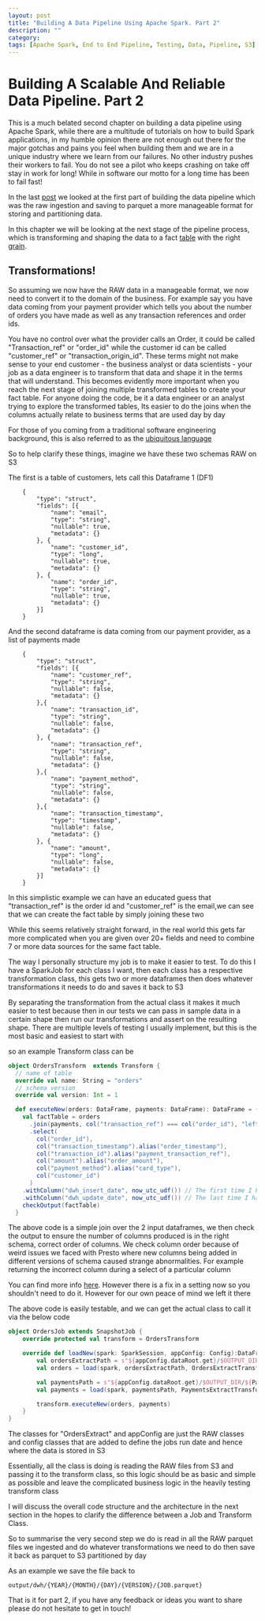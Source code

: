 ```yaml
---
layout: post
title: "Building A Data Pipeline Using Apache Spark. Part 2"
description: ""
category:
tags: [Apache Spark, End to End Pipeline, Testing, Data, Pipeline, S3]
---
```


# Building A Scalable And Reliable Data Pipeline. Part 2

This is a much belated second chapter on building a data pipeline using Apache Spark, while there are a multitude of tutorials on how to build Spark applications, in my humble opinion there are not enough out there for the major gotchas and pains you feel when building them and we are in a unique industry where we learn from our failures. No other industry pushes their workers to fail. You do not see a pilot who keeps crashing on take off stay in work for long! While in software our motto for a long time has been to fail fast!

In the last [post](https://samelamin.github.io/2017/04/27/Building-A-Datapipeline-part1/) we looked at the first part of building the data pipeline which was the raw ingestion and saving to parquet a more manageable format for storing and partitioning data.


In this chapter we will be looking at the next stage of the pipeline process, which is transforming and shaping the data to a fact [table](https://en.wikipedia.org/wiki/Fact_table) with the right [grain](https://www.ibm.com/support/knowledgecenter/en/SS9UM9_8.5.0/com.ibm.datatools.dimensional.ui.doc/topics/c_dm_design_cycle_2_idgrain.html).


## Transformations!
So assuming we now have the RAW data in a manageable format, we now need to convert it to the domain of the business. For example say you have data coming from your payment provider which tells you about the number of orders you have made as well as any transaction references and order ids.

You have no control over what the provider calls an Order, it could be called "Transaction_ref" or "order_id" while the customer id can be called "customer_ref" or "transaction_origin_id". These terms might not make sense to your end customer - the business analyst or data scientists - your job as a data engineer is to transform that data and shape it in the terms that will understand. This becomes evidently more important when you reach the next stage of joining multiple transformed tables to create your fact table. For anyone doing the code, be it a data engineer or an analyst trying to explore the transformed tables, Its easier to do the joins when the columns actually relate to business terms that are used day by day

For those of you coming from a traditional software engineering background, this is also referred to as the [ubiquitous language](https://martinfowler.com/bliki/UbiquitousLanguage.html)



So to help clarify these things, imagine we have these two schemas RAW on S3


The first is a table of customers, lets call this Dataframe 1 (DF1)


```
	{
		"type": "struct",
		"fields": [{
			"name": "email",
			"type": "string",
			"nullable": true,
			"metadata": {}
		}, {
			"name": "customer_id",
			"type": "long",
			"nullable": true,
			"metadata": {}
		}, {
			"name": "order_id",
			"type": "string",
			"nullable": true,
			"metadata": {}
		}]
	}
 ```

 And the second dataframe is data coming from our payment provider, as a list of payments made



```
	{
		"type": "struct",
		"fields": [{
			"name": "customer_ref",
			"type": "string",
			"nullable": false,
			"metadata": {}
		},{
			"name": "transaction_id",
			"type": "string",
			"nullable": false,
			"metadata": {}
		}, {
			"name": "transaction_ref",
			"type": "string",
			"nullable": false,
			"metadata": {}
		},{
			"name": "payment_method",
			"type": "string",
			"nullable": false,
			"metadata": {}
		},{
			"name": "transaction_timestamp",
			"type": "timestamp",
			"nullable": false,
			"metadata": {}
		}, {
			"name": "amount",
			"type": "long",
			"nullable": false,
			"metadata": {}
		}]
	}
 ```



In this simplistic example we can have an educated guess that "transaction_ref" is the order id and "customer_ref" is the email,we can see that we can create the fact table by simply joining these two

While this seems relatively straight forward, in the real world this gets far more complicated when you are given over 20+ fields and need to combine 7 or more data sources for the same fact table.




The way I personally structure my job is to make it easier to test. To do this I have a SparkJob for each class I want, then each class has a respective transformation class, this gets two or more dataframes then does whatever transformations it needs to do and saves it back to S3

By separating the transformation from the actual class it makes it much easier to test because then in our tests we can pass in sample data in a certain shape then run our transformations and assert on the resulting shape. There are multiple levels of testing I usually implement, but this is the most basic and easiest to start with


so an example Transform class can be


```scala
object OrdersTransform  extends Transform {
  // name of table
  override val name: String = "orders"
  // schema version
  override val version: Int = 1

  def executeNew(orders: DataFrame, payments: DataFrame): DataFrame = {
    val factTable = orders
      .join(payments, col("transaction_ref") === col("order_id"), "left_outer") // Equi-join
      .select(
        col("order_id"),
        col("transaction_timestamp").alias("order_timestamp"),
        col("transaction_id").alias("payment_transaction_ref"),
        col("amount").alias("order_amount"),
        col("payment_method").alias("card_type"),
        col("customer_id")
      )
    .withColumn("dwh_insert_date", now_utc_udf()) // The first time I have seen this row
    .withColumn("dwh_update_date", now_utc_udf()) // The last time I have updated this row
    checkOutput(factTable)
  }
```

The above code is a simple join over the 2 input dataframes, we then check the output to ensure the number of columns produced is in the right schema, correct order of columns. We check column order because of weird issues we faced with Presto where new columns being added in different versions of schema caused strange abnormalities. For example returning the incorrect column during a select of a particular column

You can find more info [here](https://github.com/prestodb/presto/issues/8911). However there is a fix in a setting now so you shouldn't need to do it. However for our own peace of mind we left it there



The above code is easily testable, and we can get the actual class to call it via the below code

```scala
object OrdersJob extends SnapshotJob {
    override protected val transform = OrdersTransform

    override def loadNew(spark: SparkSession, appConfig: Config):DataFrame = {
        val ordersExtractPath = s"${appConfig.dataRoot.get}/$OUTPUT_DIR/${OrdersExtract.namePath}/${appConfig.runDatePath}"
        val orders = load(spark, ordersExtractPath, OrdersExtractTransform.version)

        val paymentsPath = s"${appConfig.dataRoot.get}/$OUTPUT_DIR/${PaymentsExtract.namePath}/${appConfig.runDatePath}"
        val payments = load(spark, paymentsPath, PaymentsExtractTransform.version)

        transform.executeNew(orders, payments)
    }
}

```
The classes for "OrdersExtract" and appConfig are just the RAW classes and config classes that are added to define the jobs run date and hence where the data is stored in S3

Essentially, all the class is doing is reading the RAW files from S3 and passing it to the transform class, so this logic should be as basic and simple as possible and leave the complicated business logic in the heavily testing transform class

I will discuss the overall code structure and the architecture in the next section in the hopes to clarify the difference between a Job and Transform Class.

So to summarise the very second step we do is read in all the RAW parquet files we ingested and do whatever transformations we need to do then save it back as parquet to S3 partitioned by day

As an example we save the file back to

 `output/dwh/{YEAR}/{MONTH}/{DAY}/{VERSION}/{JOB.parquet}`

That is it for part 2, if you have any feedback or ideas you want to share please do not hesitate to get in touch!
